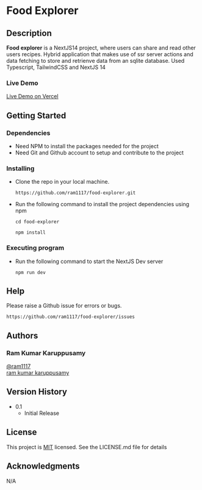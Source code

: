 # Food Explorer

## Description

**Food explorer** is a NextJS14 project, where users can share and read other users recipes. Hybrid application that makes use of ssr server actions and data fetching to store and retrienve data from an sqlite database. Used Typescript, TailwindCSS and NextJS 14

### Live Demo

[Live Demo on Vercel]()

## Getting Started

### Dependencies

- Need NPM to install the packages needed for the project
- Need Git and Github account to setup and contribute to the project

### Installing

- Clone the repo in your local machine.

  ```
  https://github.com/ram1117/food-explorer.git
  ```

- Run the following command to install the project dependencies using npm
  ```
  cd food-explorer
  ```
  ```
  npm install
  ```

### Executing program

- Run the following command to start the NextJS Dev server

  ```
  npm run dev
  ```

## Help

Please raise a Github issue for errors or bugs.

```
https://github.com/ram1117/food-explorer/issues
```

## Authors

### Ram Kumar Karuppusamy

[@ram1117](https://github.com/ram1117) <br />
[ram kumar karuppusamy](https://www.linkedin.com/in/ram-kumar-karuppusamy/)

## Version History

- 0.1
  - Initial Release

## License

This project is [MIT](./LICENSE) licensed. See the LICENSE.md file for details

## Acknowledgments

N/A
